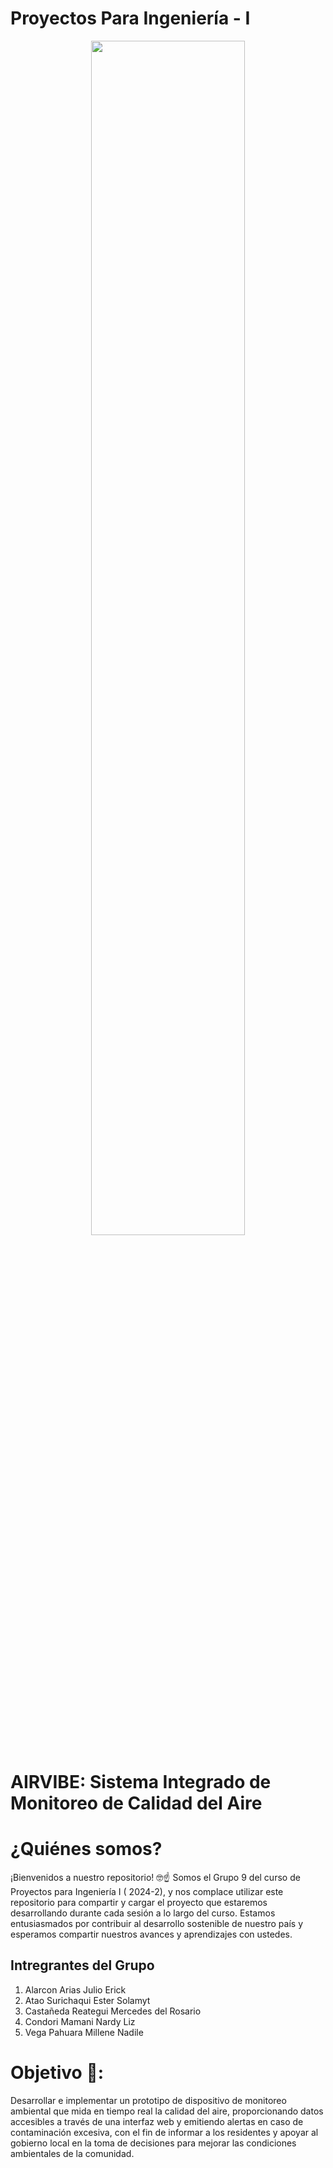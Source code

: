 # Proyectos Para Ingeniería - I

<p align="center">
  <img src="https://github.com/JefHuiza/Fundamentos-de-Dise-o/assets/156036185/d3c66dfb-5faa-419b-bf1b-d897ea110ce7" width="70%">
</p>

#  AIRVIBE: Sistema Integrado de Monitoreo de Calidad del Aire

# ¿Quiénes somos? 

¡Bienvenidos a nuestro repositorio! 🤓☝️ Somos el Grupo 9 del curso de Proyectos para Ingeniería I ( 2024-2), y nos complace utilizar este repositorio para compartir y cargar el proyecto que estaremos desarrollando durante cada sesión a lo largo del curso. Estamos entusiasmados por contribuir al desarrollo sostenible de nuestro país y esperamos compartir nuestros avances y aprendizajes con ustedes.


## Intregrantes del Grupo

1. Alarcon Arias Julio Erick
2. Atao Surichaqui Ester Solamyt
3. Castañeda Reategui Mercedes del Rosario
4. Condori Mamani Nardy Liz
5. Vega Pahuara Millene Nadile

# Objetivo 🌱: 
Desarrollar e implementar un prototipo de dispositivo de monitoreo ambiental que mida en tiempo real la calidad del aire, proporcionando datos accesibles a través de una interfaz web y emitiendo alertas en caso de contaminación excesiva, con el fin de informar a los residentes y apoyar al gobierno local en la toma de decisiones para mejorar las condiciones ambientales de la comunidad.
